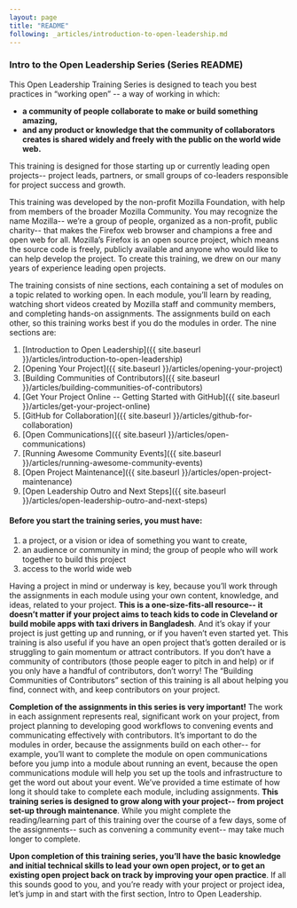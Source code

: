 ```yaml
---
layout: page
title: "README"
following: _articles/introduction-to-open-leadership.md
---
```


### Intro to the Open Leadership Series (Series README)

This Open Leadership Training Series is designed to teach you best practices in  “working open” -- a way of working in which:

* **a community of people collaborate to make or build something amazing,**
* **and any product or knowledge that the community of collaborators creates is shared widely and freely with the public on the world wide web.**

This training is designed for those starting up or currently leading open projects-- project leads, partners, or small groups of co-leaders responsible for project success and growth.

This training was developed by the non-profit Mozilla Foundation, with help from members of the broader Mozilla Community. You may recognize the name Mozilla-- we’re a group of people, organized as a non-profit, public charity-- that makes the Firefox web browser and champions a free and open web for all. Mozilla’s Firefox is an open source project, which means the source code is freely, publicly available and anyone who would like to can help develop the project. To create this training, we drew on our many years of experience leading open projects.

The training consists of nine sections, each containing a set of modules on a topic related to working open. In each module, you’ll learn by reading, watching short videos created by Mozilla staff and community members, and completing hands-on assignments. The assignments build on each other, so this training works best if you do the modules in order.  The nine sections are:

1. [Introduction to Open Leadership]({{ site.baseurl }}/articles/introduction-to-open-leadership)
2. [Opening Your Project]({{ site.baseurl }}/articles/opening-your-project)
3. [Building Communities of Contributors]({{ site.baseurl }}/articles/building-communities-of-contributors)
4. [Get Your Project Online -- Getting Started with GitHub]({{ site.baseurl }}/articles/get-your-project-online)
5. [GitHub for Collaboration]({{ site.baseurl }}/articles/github-for-collaboration)
6. [Open Communications]({{ site.baseurl }}/articles/open-communications)
7. [Running Awesome Community Events]({{ site.baseurl }}/articles/running-awesome-community-events)
8. [Open Project Maintenance]({{ site.baseurl }}/articles/open-project-maintenance)
9. [Open Leadership Outro and Next Steps]({{ site.baseurl }}/articles/open-leadership-outro-and-next-steps)

#### Before you start the training series, you must have:

1. a project, or a vision or idea of something you want to create,
2. an audience or community in mind; the group of people who will work together to build this project
3. access to the world wide web

Having a project in mind or underway is key, because you’ll work through the assignments in each module using your own content, knowledge, and ideas, related to your project. **This is a one-size-fits-all resource-- it doesn’t matter if your project aims to teach kids to code in Cleveland or build mobile apps with taxi drivers in Bangladesh**. And it’s okay if your project is just getting up and running, or if you haven’t even started yet. This training is also useful if you have an open project that’s gotten derailed or is struggling to gain momentum or attract contributors. If you don’t have a community of contributors (those people eager to pitch in and help) or if you only have a handful of contributors, don’t worry! The “Building Communities of Contributors” section of this training is all about helping you find, connect with, and keep contributors on your project.

**Completion of the assignments in this series is very important!** The work in each assignment represents real, significant work on your project, from project planning to developing good workflows to convening events and communicating effectively with contributors. It’s important to do the modules in order, because the assignments build on each other-- for example, you’ll want to complete the module on open communications before you jump into a module about running an event, because the open communications module will help you set up the tools and infrastructure to get the word out about your event. We’ve provided a time estimate of how long it should take to complete each module, including assignments. **This training series is designed to grow along with your project-- from project set-up through maintenance**. While you might complete the reading/learning part of this training over the course of a few days, some of the assignments-- such as convening a community event-- may take much longer to complete.

**Upon completion of this training series, you’ll have the basic knowledge and initial technical skills to lead your own open project, or to get an existing open project back on track by improving your open practice**.  If all this sounds good to you, and you’re ready with your project or project idea, let’s jump in and start with the first section, Intro to Open Leadership.
